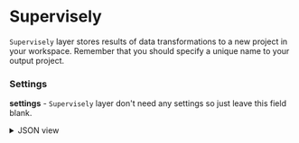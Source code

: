 # Supervisely

`Supervisely` layer stores results of data transformations to a new project in your workspace. Remember that you should specify a unique name to your output project.

### Settings

**settings** - `Supervisely` layer don't need any settings so just leave this field blank.

<details>
  <summary>JSON view</summary>

```json
{
  "action": "supervisely",
  "src": ["$data_1"],
  "dst": "output_project",
  "settings": {}
}
```

</details>
